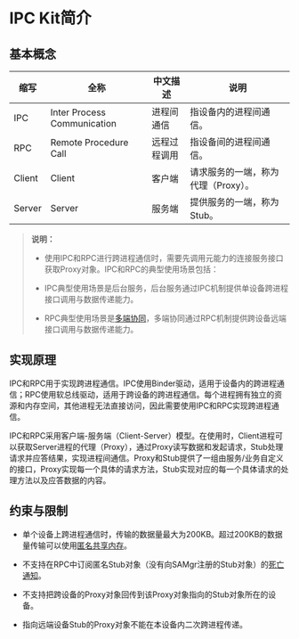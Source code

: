 # IPC Kit简介
<!--Kit: IPC Kit-->
<!--Subsystem: Communication-->
<!--Owner: @xdx19211@luodonghui0157-->
<!--Designer: @zhaopeng_gitee-->
<!--Tester: @maxiaorong-->
<!--Adviser: @zhang_yixin13-->


## 基本概念

|缩写    |全称                        |中文描述     |说明  |
| -------|----------------------------|-------------|------|
|IPC     |Inter Process Communication |进程间通信   |指设备内的进程间通信。|
|RPC     |Remote Procedure Call       |远程过程调用 |指设备间的进程间通信。|
|Client  |Client                      |客户端       |请求服务的一端，称为代理（Proxy）。|
|Server  |Server                      |服务端       |提供服务的一端，称为Stub。|


> **说明：**
>
>- 使用IPC和RPC进行跨进程通信时，需要先调用元能力的连接服务接口获取Proxy对象。IPC和RPC的典型使用场景包括：
>
>  - IPC典型使用场景是后台服务，后台服务通过IPC机制提供单设备跨进程接口调用与数据传递能力。
>
>  - RPC典型使用场景是<!--Del-->[<!--DelEnd-->多端协同<!--Del-->](../application-models/hop-multi-device-collaboration.md)<!--DelEnd-->，多端协同通过RPC机制提供跨设备远端接口调用与数据传递能力。


## 实现原理

IPC和RPC用于实现跨进程通信。IPC使用Binder驱动，适用于设备内的跨进程通信；RPC使用软总线驱动，适用于跨设备的跨进程通信。每个进程拥有独立的资源和内存空间，其他进程无法直接访问，因此需要使用IPC和RPC实现跨进程通信。

IPC和RPC采用客户端-服务端（Client-Server）模型。在使用时，Client进程可以获取Server进程的代理（Proxy），通过Proxy读写数据和发起请求，Stub处理请求并应答结果，实现进程间通信。Proxy和Stub提供了一组由服务/业务自定义的接口，Proxy实现每一个具体的请求方法，Stub实现对应的每一个具体请求的处理方法以及应答数据的内容。

## 约束与限制

- 单个设备上跨进程通信时，传输的数据量最大为200KB。超过200KB的数据量传输可以使用[匿名共享内存](../reference/apis-ipc-kit/js-apis-rpc.md#ashmem8)。

- 不支持在RPC中订阅匿名Stub对象（没有向SAMgr注册的Stub对象）的[死亡通知](subscribe-remote-state.md)。

- 不支持把跨设备的Proxy对象回传到该Proxy对象指向的Stub对象所在的设备。

- 指向远端设备Stub的Proxy对象不能在本设备内二次跨进程传递。